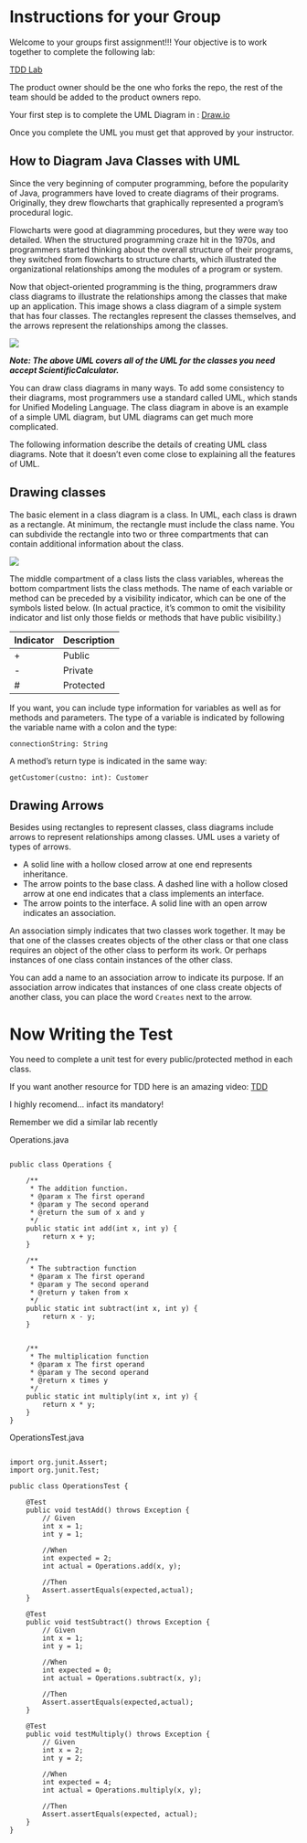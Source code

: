 # Instructions for your Group

Welcome to your groups first assignment!!! Your objective is to work together to complete the following lab:

[TDD Lab](https://github.com/code-differently/TDD-Sci-Calculator)

The product owner should be the one who forks the repo, the rest of the team should be added to the product owners repo.

Your first step is to complete the UML Diagram in : [Draw.io](http://draw.io/)

Once you complete the UML you must get that approved by your instructor.

## How to Diagram Java Classes with UML

Since the very beginning of computer programming, before the popularity of Java, programmers have loved to create diagrams of their programs. Originally, they drew flowcharts that graphically represented a program’s procedural logic.

Flowcharts were good at diagramming procedures, but they were way too detailed. When the structured programming craze hit in the 1970s, and programmers started thinking about the overall structure of their programs, they switched from flowcharts to structure charts, which illustrated the organizational relationships among the modules of a program or system.

Now that object-oriented programming is the thing, programmers draw class diagrams to illustrate the relationships among the classes that make up an application. This image shows a class diagram of a simple system that has four classes. The rectangles represent the classes themselves, and the arrows represent the relationships among the classes.

![](./imgs/uml.png)


***Note: The above UML covers all of the UML for the classes you need accept ScientificCalculator.***


You can draw class diagrams in many ways. To add some consistency to their diagrams, most programmers use a standard called UML, which stands for Unified Modeling Language. The class diagram in above is an example of a simple UML diagram, but UML diagrams can get much more complicated.

The following information describe the details of creating UML class diagrams. Note that it doesn’t even come close to explaining all the features of UML.

## Drawing classes

The basic element in a class diagram is a class. In UML, each class is drawn as a rectangle. At minimum, the rectangle must include the class name. You can subdivide the rectangle into two or three compartments that can contain additional information about the class.

![](./imgs/example2.png)

The middle compartment of a class lists the class variables, whereas the bottom compartment lists the class methods. The name of each variable or method can be preceded by a visibility indicator, which can be one of the symbols listed below. (In actual practice, it’s common to omit the visibility indicator and list only those fields or methods that have public visibility.)

| Indicator  | Description   | 
|---|---|
|  + | Public   | 
| -  | Private   | 
| #  | Protected   |

If you want, you can include type information for variables as well as for methods and parameters. The type of a variable is indicated by following the variable name with a colon and the type:

```
connectionString: String
```

A method’s return type is indicated in the same way:

```
getCustomer(custno: int): Customer
```

## Drawing Arrows

Besides using rectangles to represent classes, class diagrams include arrows to represent relationships among classes. UML uses a variety of types of arrows.

* A solid line with a hollow closed arrow at one end represents inheritance.
* The arrow points to the base class. A dashed line with a hollow closed arrow at one end indicates that a class implements an interface.
* The arrow points to the interface. A solid line with an open arrow indicates an association.

An association simply indicates that two classes work together. It may be that one of the classes creates objects of the other class or that one class requires an object of the other class to perform its work. Or perhaps instances of one class contain instances of the other class.

You can add a name to an association arrow to indicate its purpose. If an association arrow indicates that instances of one class create objects of another class, you can place the word `Creates` next to the arrow.

# Now Writing the Test

You need to complete a unit test for every public/protected method in each class.

If you want another resource for TDD here is an amazing video: 
[TDD](https://www.youtube.com/watch?v=z6gOPonp2t0&t=42s)

I highly recomend... infact its mandatory!

Remember we did a similar lab recently 

Operations.java

```

public class Operations {

    /**
     * The addition function.
     * @param x The first operand
     * @param y The second operand
     * @return the sum of x and y
     */
    public static int add(int x, int y) {
        return x + y;
    }

    /**
     * The subtraction function
     * @param x The first operand
     * @param y The second operand
     * @return y taken from x
     */
    public static int subtract(int x, int y) {
        return x - y;
    }


    /**
     * The multiplication function
     * @param x The first operand
     * @param y The second operand
     * @return x times y
     */
    public static int multiply(int x, int y) {
        return x * y;
    }
}

```

OperationsTest.java

```

import org.junit.Assert;
import org.junit.Test;

public class OperationsTest {

    @Test
    public void testAdd() throws Exception {
        // Given
        int x = 1;
        int y = 1;

        //When
        int expected = 2;
        int actual = Operations.add(x, y);

        //Then
        Assert.assertEquals(expected,actual);
    }

    @Test
    public void testSubtract() throws Exception {
        // Given
        int x = 1;
        int y = 1;

        //When
        int expected = 0;
        int actual = Operations.subtract(x, y);

        //Then
        Assert.assertEquals(expected,actual);
    }

    @Test
    public void testMultiply() throws Exception {
        // Given
        int x = 2;
        int y = 2;

        //When
        int expected = 4;
        int actual = Operations.multiply(x, y);

        //Then
        Assert.assertEquals(expected, actual);
    }
}

```